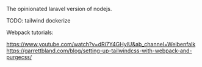 The opinionated laravel version of nodejs.

TODO:
tailwind 
dockerize


Webpack tutorials:

https://www.youtube.com/watch?v=dRi7Y4GHylU&ab_channel=Weibenfalk
https://garrettbland.com/blog/setting-up-tailwindcss-with-webpack-and-purgecss/